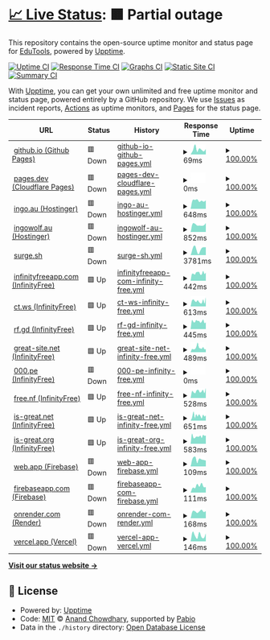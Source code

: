 # [📈 Live Status](https://EducationalTools.github.io/status): <!--live status--> **🟧 Partial outage**

This repository contains the open-source uptime monitor and status page for [EduTools](https://educationaltools.github.io/), powered by [Upptime](https://github.com/upptime/upptime).

[![Uptime CI](https://github.com/EducationalTools/status/workflows/Uptime%20CI/badge.svg)](https://github.com/EducationalTools/status/actions?query=workflow%3A%22Uptime+CI%22)
[![Response Time CI](https://github.com/EducationalTools/status/workflows/Response%20Time%20CI/badge.svg)](https://github.com/EducationalTools/status/actions?query=workflow%3A%22Response+Time+CI%22)
[![Graphs CI](https://github.com/EducationalTools/status/workflows/Graphs%20CI/badge.svg)](https://github.com/EducationalTools/status/actions?query=workflow%3A%22Graphs+CI%22)
[![Static Site CI](https://github.com/EducationalTools/status/workflows/Static%20Site%20CI/badge.svg)](https://github.com/EducationalTools/status/actions?query=workflow%3A%22Static+Site+CI%22)
[![Summary CI](https://github.com/EducationalTools/status/workflows/Summary%20CI/badge.svg)](https://github.com/EducationalTools/status/actions?query=workflow%3A%22Summary+CI%22)

With [Upptime](https://upptime.js.org), you can get your own unlimited and free uptime monitor and status page, powered entirely by a GitHub repository. We use [Issues](https://github.com/EducationalTools/status/issues) as incident reports, [Actions](https://github.com/EducationalTools/status/actions) as uptime monitors, and [Pages](https://EducationalTools.github.io/status) for the status page.

<!--start: status pages-->
<!-- This summary is generated by Upptime (https://github.com/upptime/upptime) -->
<!-- Do not edit this manually, your changes will be overwritten -->
<!-- prettier-ignore -->
| URL | Status | History | Response Time | Uptime |
| --- | ------ | ------- | ------------- | ------ |
| <img alt="" src="https://icons.duckduckgo.com/ip3/educationaltools.github.io.ico" height="13"> [github.io (Github Pages)](https://educationaltools.github.io/) | 🟥 Down | [github-io-github-pages.yml](https://github.com/EducationalTools/status/commits/HEAD/history/github-io-github-pages.yml) | <details><summary><img alt="Response time graph" src="./graphs/github-io-github-pages/response-time-week.png" height="20"> 69ms</summary><br><a href="https://EducationalTools.github.io/status/history/github-io-github-pages"><img alt="Response time 98" src="https://img.shields.io/endpoint?url=https%3A%2F%2Fraw.githubusercontent.com%2FEducationalTools%2Fstatus%2FHEAD%2Fapi%2Fgithub-io-github-pages%2Fresponse-time.json"></a><br><a href="https://EducationalTools.github.io/status/history/github-io-github-pages"><img alt="24-hour response time 72" src="https://img.shields.io/endpoint?url=https%3A%2F%2Fraw.githubusercontent.com%2FEducationalTools%2Fstatus%2FHEAD%2Fapi%2Fgithub-io-github-pages%2Fresponse-time-day.json"></a><br><a href="https://EducationalTools.github.io/status/history/github-io-github-pages"><img alt="7-day response time 69" src="https://img.shields.io/endpoint?url=https%3A%2F%2Fraw.githubusercontent.com%2FEducationalTools%2Fstatus%2FHEAD%2Fapi%2Fgithub-io-github-pages%2Fresponse-time-week.json"></a><br><a href="https://EducationalTools.github.io/status/history/github-io-github-pages"><img alt="30-day response time 101" src="https://img.shields.io/endpoint?url=https%3A%2F%2Fraw.githubusercontent.com%2FEducationalTools%2Fstatus%2FHEAD%2Fapi%2Fgithub-io-github-pages%2Fresponse-time-month.json"></a><br><a href="https://EducationalTools.github.io/status/history/github-io-github-pages"><img alt="1-year response time 98" src="https://img.shields.io/endpoint?url=https%3A%2F%2Fraw.githubusercontent.com%2FEducationalTools%2Fstatus%2FHEAD%2Fapi%2Fgithub-io-github-pages%2Fresponse-time-year.json"></a></details> | <details><summary><a href="https://EducationalTools.github.io/status/history/github-io-github-pages">100.00%</a></summary><a href="https://EducationalTools.github.io/status/history/github-io-github-pages"><img alt="All-time uptime 100.00%" src="https://img.shields.io/endpoint?url=https%3A%2F%2Fraw.githubusercontent.com%2FEducationalTools%2Fstatus%2FHEAD%2Fapi%2Fgithub-io-github-pages%2Fuptime.json"></a><br><a href="https://EducationalTools.github.io/status/history/github-io-github-pages"><img alt="24-hour uptime 100.00%" src="https://img.shields.io/endpoint?url=https%3A%2F%2Fraw.githubusercontent.com%2FEducationalTools%2Fstatus%2FHEAD%2Fapi%2Fgithub-io-github-pages%2Fuptime-day.json"></a><br><a href="https://EducationalTools.github.io/status/history/github-io-github-pages"><img alt="7-day uptime 100.00%" src="https://img.shields.io/endpoint?url=https%3A%2F%2Fraw.githubusercontent.com%2FEducationalTools%2Fstatus%2FHEAD%2Fapi%2Fgithub-io-github-pages%2Fuptime-week.json"></a><br><a href="https://EducationalTools.github.io/status/history/github-io-github-pages"><img alt="30-day uptime 100.00%" src="https://img.shields.io/endpoint?url=https%3A%2F%2Fraw.githubusercontent.com%2FEducationalTools%2Fstatus%2FHEAD%2Fapi%2Fgithub-io-github-pages%2Fuptime-month.json"></a><br><a href="https://EducationalTools.github.io/status/history/github-io-github-pages"><img alt="1-year uptime 100.00%" src="https://img.shields.io/endpoint?url=https%3A%2F%2Fraw.githubusercontent.com%2FEducationalTools%2Fstatus%2FHEAD%2Fapi%2Fgithub-io-github-pages%2Fuptime-year.json"></a></details>
| <img alt="" src="https://icons.duckduckgo.com/ip3/edutools.pages.dev.ico" height="13"> [pages.dev (Cloudflare Pages)](https://edutools.pages.dev/) | 🟥 Down | [pages-dev-cloudflare-pages.yml](https://github.com/EducationalTools/status/commits/HEAD/history/pages-dev-cloudflare-pages.yml) | <details><summary><img alt="Response time graph" src="./graphs/pages-dev-cloudflare-pages/response-time-week.png" height="20"> 0ms</summary><br><a href="https://EducationalTools.github.io/status/history/pages-dev-cloudflare-pages"><img alt="Response time 139" src="https://img.shields.io/endpoint?url=https%3A%2F%2Fraw.githubusercontent.com%2FEducationalTools%2Fstatus%2FHEAD%2Fapi%2Fpages-dev-cloudflare-pages%2Fresponse-time.json"></a><br><a href="https://EducationalTools.github.io/status/history/pages-dev-cloudflare-pages"><img alt="24-hour response time 0" src="https://img.shields.io/endpoint?url=https%3A%2F%2Fraw.githubusercontent.com%2FEducationalTools%2Fstatus%2FHEAD%2Fapi%2Fpages-dev-cloudflare-pages%2Fresponse-time-day.json"></a><br><a href="https://EducationalTools.github.io/status/history/pages-dev-cloudflare-pages"><img alt="7-day response time 0" src="https://img.shields.io/endpoint?url=https%3A%2F%2Fraw.githubusercontent.com%2FEducationalTools%2Fstatus%2FHEAD%2Fapi%2Fpages-dev-cloudflare-pages%2Fresponse-time-week.json"></a><br><a href="https://EducationalTools.github.io/status/history/pages-dev-cloudflare-pages"><img alt="30-day response time 0" src="https://img.shields.io/endpoint?url=https%3A%2F%2Fraw.githubusercontent.com%2FEducationalTools%2Fstatus%2FHEAD%2Fapi%2Fpages-dev-cloudflare-pages%2Fresponse-time-month.json"></a><br><a href="https://EducationalTools.github.io/status/history/pages-dev-cloudflare-pages"><img alt="1-year response time 139" src="https://img.shields.io/endpoint?url=https%3A%2F%2Fraw.githubusercontent.com%2FEducationalTools%2Fstatus%2FHEAD%2Fapi%2Fpages-dev-cloudflare-pages%2Fresponse-time-year.json"></a></details> | <details><summary><a href="https://EducationalTools.github.io/status/history/pages-dev-cloudflare-pages">100.00%</a></summary><a href="https://EducationalTools.github.io/status/history/pages-dev-cloudflare-pages"><img alt="All-time uptime 100.00%" src="https://img.shields.io/endpoint?url=https%3A%2F%2Fraw.githubusercontent.com%2FEducationalTools%2Fstatus%2FHEAD%2Fapi%2Fpages-dev-cloudflare-pages%2Fuptime.json"></a><br><a href="https://EducationalTools.github.io/status/history/pages-dev-cloudflare-pages"><img alt="24-hour uptime 100.00%" src="https://img.shields.io/endpoint?url=https%3A%2F%2Fraw.githubusercontent.com%2FEducationalTools%2Fstatus%2FHEAD%2Fapi%2Fpages-dev-cloudflare-pages%2Fuptime-day.json"></a><br><a href="https://EducationalTools.github.io/status/history/pages-dev-cloudflare-pages"><img alt="7-day uptime 100.00%" src="https://img.shields.io/endpoint?url=https%3A%2F%2Fraw.githubusercontent.com%2FEducationalTools%2Fstatus%2FHEAD%2Fapi%2Fpages-dev-cloudflare-pages%2Fuptime-week.json"></a><br><a href="https://EducationalTools.github.io/status/history/pages-dev-cloudflare-pages"><img alt="30-day uptime 100.00%" src="https://img.shields.io/endpoint?url=https%3A%2F%2Fraw.githubusercontent.com%2FEducationalTools%2Fstatus%2FHEAD%2Fapi%2Fpages-dev-cloudflare-pages%2Fuptime-month.json"></a><br><a href="https://EducationalTools.github.io/status/history/pages-dev-cloudflare-pages"><img alt="1-year uptime 100.00%" src="https://img.shields.io/endpoint?url=https%3A%2F%2Fraw.githubusercontent.com%2FEducationalTools%2Fstatus%2FHEAD%2Fapi%2Fpages-dev-cloudflare-pages%2Fuptime-year.json"></a></details>
| <img alt="" src="https://icons.duckduckgo.com/ip3/edutools.ingo.au.ico" height="13"> [ingo.au (Hostinger)](https://edutools.ingo.au/) | 🟥 Down | [ingo-au-hostinger.yml](https://github.com/EducationalTools/status/commits/HEAD/history/ingo-au-hostinger.yml) | <details><summary><img alt="Response time graph" src="./graphs/ingo-au-hostinger/response-time-week.png" height="20"> 648ms</summary><br><a href="https://EducationalTools.github.io/status/history/ingo-au-hostinger"><img alt="Response time 733" src="https://img.shields.io/endpoint?url=https%3A%2F%2Fraw.githubusercontent.com%2FEducationalTools%2Fstatus%2FHEAD%2Fapi%2Fingo-au-hostinger%2Fresponse-time.json"></a><br><a href="https://EducationalTools.github.io/status/history/ingo-au-hostinger"><img alt="24-hour response time 659" src="https://img.shields.io/endpoint?url=https%3A%2F%2Fraw.githubusercontent.com%2FEducationalTools%2Fstatus%2FHEAD%2Fapi%2Fingo-au-hostinger%2Fresponse-time-day.json"></a><br><a href="https://EducationalTools.github.io/status/history/ingo-au-hostinger"><img alt="7-day response time 648" src="https://img.shields.io/endpoint?url=https%3A%2F%2Fraw.githubusercontent.com%2FEducationalTools%2Fstatus%2FHEAD%2Fapi%2Fingo-au-hostinger%2Fresponse-time-week.json"></a><br><a href="https://EducationalTools.github.io/status/history/ingo-au-hostinger"><img alt="30-day response time 685" src="https://img.shields.io/endpoint?url=https%3A%2F%2Fraw.githubusercontent.com%2FEducationalTools%2Fstatus%2FHEAD%2Fapi%2Fingo-au-hostinger%2Fresponse-time-month.json"></a><br><a href="https://EducationalTools.github.io/status/history/ingo-au-hostinger"><img alt="1-year response time 733" src="https://img.shields.io/endpoint?url=https%3A%2F%2Fraw.githubusercontent.com%2FEducationalTools%2Fstatus%2FHEAD%2Fapi%2Fingo-au-hostinger%2Fresponse-time-year.json"></a></details> | <details><summary><a href="https://EducationalTools.github.io/status/history/ingo-au-hostinger">100.00%</a></summary><a href="https://EducationalTools.github.io/status/history/ingo-au-hostinger"><img alt="All-time uptime 100.00%" src="https://img.shields.io/endpoint?url=https%3A%2F%2Fraw.githubusercontent.com%2FEducationalTools%2Fstatus%2FHEAD%2Fapi%2Fingo-au-hostinger%2Fuptime.json"></a><br><a href="https://EducationalTools.github.io/status/history/ingo-au-hostinger"><img alt="24-hour uptime 100.00%" src="https://img.shields.io/endpoint?url=https%3A%2F%2Fraw.githubusercontent.com%2FEducationalTools%2Fstatus%2FHEAD%2Fapi%2Fingo-au-hostinger%2Fuptime-day.json"></a><br><a href="https://EducationalTools.github.io/status/history/ingo-au-hostinger"><img alt="7-day uptime 100.00%" src="https://img.shields.io/endpoint?url=https%3A%2F%2Fraw.githubusercontent.com%2FEducationalTools%2Fstatus%2FHEAD%2Fapi%2Fingo-au-hostinger%2Fuptime-week.json"></a><br><a href="https://EducationalTools.github.io/status/history/ingo-au-hostinger"><img alt="30-day uptime 100.00%" src="https://img.shields.io/endpoint?url=https%3A%2F%2Fraw.githubusercontent.com%2FEducationalTools%2Fstatus%2FHEAD%2Fapi%2Fingo-au-hostinger%2Fuptime-month.json"></a><br><a href="https://EducationalTools.github.io/status/history/ingo-au-hostinger"><img alt="1-year uptime 100.00%" src="https://img.shields.io/endpoint?url=https%3A%2F%2Fraw.githubusercontent.com%2FEducationalTools%2Fstatus%2FHEAD%2Fapi%2Fingo-au-hostinger%2Fuptime-year.json"></a></details>
| <img alt="" src="https://icons.duckduckgo.com/ip3/edutools.ingowolf.au.ico" height="13"> [ingowolf.au (Hostinger)](https://edutools.ingowolf.au/) | 🟥 Down | [ingowolf-au-hostinger.yml](https://github.com/EducationalTools/status/commits/HEAD/history/ingowolf-au-hostinger.yml) | <details><summary><img alt="Response time graph" src="./graphs/ingowolf-au-hostinger/response-time-week.png" height="20"> 852ms</summary><br><a href="https://EducationalTools.github.io/status/history/ingowolf-au-hostinger"><img alt="Response time 844" src="https://img.shields.io/endpoint?url=https%3A%2F%2Fraw.githubusercontent.com%2FEducationalTools%2Fstatus%2FHEAD%2Fapi%2Fingowolf-au-hostinger%2Fresponse-time.json"></a><br><a href="https://EducationalTools.github.io/status/history/ingowolf-au-hostinger"><img alt="24-hour response time 1032" src="https://img.shields.io/endpoint?url=https%3A%2F%2Fraw.githubusercontent.com%2FEducationalTools%2Fstatus%2FHEAD%2Fapi%2Fingowolf-au-hostinger%2Fresponse-time-day.json"></a><br><a href="https://EducationalTools.github.io/status/history/ingowolf-au-hostinger"><img alt="7-day response time 852" src="https://img.shields.io/endpoint?url=https%3A%2F%2Fraw.githubusercontent.com%2FEducationalTools%2Fstatus%2FHEAD%2Fapi%2Fingowolf-au-hostinger%2Fresponse-time-week.json"></a><br><a href="https://EducationalTools.github.io/status/history/ingowolf-au-hostinger"><img alt="30-day response time 876" src="https://img.shields.io/endpoint?url=https%3A%2F%2Fraw.githubusercontent.com%2FEducationalTools%2Fstatus%2FHEAD%2Fapi%2Fingowolf-au-hostinger%2Fresponse-time-month.json"></a><br><a href="https://EducationalTools.github.io/status/history/ingowolf-au-hostinger"><img alt="1-year response time 844" src="https://img.shields.io/endpoint?url=https%3A%2F%2Fraw.githubusercontent.com%2FEducationalTools%2Fstatus%2FHEAD%2Fapi%2Fingowolf-au-hostinger%2Fresponse-time-year.json"></a></details> | <details><summary><a href="https://EducationalTools.github.io/status/history/ingowolf-au-hostinger">100.00%</a></summary><a href="https://EducationalTools.github.io/status/history/ingowolf-au-hostinger"><img alt="All-time uptime 100.00%" src="https://img.shields.io/endpoint?url=https%3A%2F%2Fraw.githubusercontent.com%2FEducationalTools%2Fstatus%2FHEAD%2Fapi%2Fingowolf-au-hostinger%2Fuptime.json"></a><br><a href="https://EducationalTools.github.io/status/history/ingowolf-au-hostinger"><img alt="24-hour uptime 100.00%" src="https://img.shields.io/endpoint?url=https%3A%2F%2Fraw.githubusercontent.com%2FEducationalTools%2Fstatus%2FHEAD%2Fapi%2Fingowolf-au-hostinger%2Fuptime-day.json"></a><br><a href="https://EducationalTools.github.io/status/history/ingowolf-au-hostinger"><img alt="7-day uptime 100.00%" src="https://img.shields.io/endpoint?url=https%3A%2F%2Fraw.githubusercontent.com%2FEducationalTools%2Fstatus%2FHEAD%2Fapi%2Fingowolf-au-hostinger%2Fuptime-week.json"></a><br><a href="https://EducationalTools.github.io/status/history/ingowolf-au-hostinger"><img alt="30-day uptime 100.00%" src="https://img.shields.io/endpoint?url=https%3A%2F%2Fraw.githubusercontent.com%2FEducationalTools%2Fstatus%2FHEAD%2Fapi%2Fingowolf-au-hostinger%2Fuptime-month.json"></a><br><a href="https://EducationalTools.github.io/status/history/ingowolf-au-hostinger"><img alt="1-year uptime 100.00%" src="https://img.shields.io/endpoint?url=https%3A%2F%2Fraw.githubusercontent.com%2FEducationalTools%2Fstatus%2FHEAD%2Fapi%2Fingowolf-au-hostinger%2Fuptime-year.json"></a></details>
| <img alt="" src="https://icons.duckduckgo.com/ip3/edutools.surge.sh.ico" height="13"> [surge.sh](https://edutools.surge.sh/) | 🟥 Down | [surge-sh.yml](https://github.com/EducationalTools/status/commits/HEAD/history/surge-sh.yml) | <details><summary><img alt="Response time graph" src="./graphs/surge-sh/response-time-week.png" height="20"> 3781ms</summary><br><a href="https://EducationalTools.github.io/status/history/surge-sh"><img alt="Response time 2208" src="https://img.shields.io/endpoint?url=https%3A%2F%2Fraw.githubusercontent.com%2FEducationalTools%2Fstatus%2FHEAD%2Fapi%2Fsurge-sh%2Fresponse-time.json"></a><br><a href="https://EducationalTools.github.io/status/history/surge-sh"><img alt="24-hour response time 0" src="https://img.shields.io/endpoint?url=https%3A%2F%2Fraw.githubusercontent.com%2FEducationalTools%2Fstatus%2FHEAD%2Fapi%2Fsurge-sh%2Fresponse-time-day.json"></a><br><a href="https://EducationalTools.github.io/status/history/surge-sh"><img alt="7-day response time 3781" src="https://img.shields.io/endpoint?url=https%3A%2F%2Fraw.githubusercontent.com%2FEducationalTools%2Fstatus%2FHEAD%2Fapi%2Fsurge-sh%2Fresponse-time-week.json"></a><br><a href="https://EducationalTools.github.io/status/history/surge-sh"><img alt="30-day response time 3625" src="https://img.shields.io/endpoint?url=https%3A%2F%2Fraw.githubusercontent.com%2FEducationalTools%2Fstatus%2FHEAD%2Fapi%2Fsurge-sh%2Fresponse-time-month.json"></a><br><a href="https://EducationalTools.github.io/status/history/surge-sh"><img alt="1-year response time 2208" src="https://img.shields.io/endpoint?url=https%3A%2F%2Fraw.githubusercontent.com%2FEducationalTools%2Fstatus%2FHEAD%2Fapi%2Fsurge-sh%2Fresponse-time-year.json"></a></details> | <details><summary><a href="https://EducationalTools.github.io/status/history/surge-sh">100.00%</a></summary><a href="https://EducationalTools.github.io/status/history/surge-sh"><img alt="All-time uptime 100.00%" src="https://img.shields.io/endpoint?url=https%3A%2F%2Fraw.githubusercontent.com%2FEducationalTools%2Fstatus%2FHEAD%2Fapi%2Fsurge-sh%2Fuptime.json"></a><br><a href="https://EducationalTools.github.io/status/history/surge-sh"><img alt="24-hour uptime 100.00%" src="https://img.shields.io/endpoint?url=https%3A%2F%2Fraw.githubusercontent.com%2FEducationalTools%2Fstatus%2FHEAD%2Fapi%2Fsurge-sh%2Fuptime-day.json"></a><br><a href="https://EducationalTools.github.io/status/history/surge-sh"><img alt="7-day uptime 100.00%" src="https://img.shields.io/endpoint?url=https%3A%2F%2Fraw.githubusercontent.com%2FEducationalTools%2Fstatus%2FHEAD%2Fapi%2Fsurge-sh%2Fuptime-week.json"></a><br><a href="https://EducationalTools.github.io/status/history/surge-sh"><img alt="30-day uptime 100.00%" src="https://img.shields.io/endpoint?url=https%3A%2F%2Fraw.githubusercontent.com%2FEducationalTools%2Fstatus%2FHEAD%2Fapi%2Fsurge-sh%2Fuptime-month.json"></a><br><a href="https://EducationalTools.github.io/status/history/surge-sh"><img alt="1-year uptime 100.00%" src="https://img.shields.io/endpoint?url=https%3A%2F%2Fraw.githubusercontent.com%2FEducationalTools%2Fstatus%2FHEAD%2Fapi%2Fsurge-sh%2Fuptime-year.json"></a></details>
| <img alt="" src="https://icons.duckduckgo.com/ip3/edutools.infinityfreeapp.com.ico" height="13"> [infinityfreeapp.com (InfinityFree)](http://edutools.infinityfreeapp.com/) | 🟩 Up | [infinityfreeapp-com-infinity-free.yml](https://github.com/EducationalTools/status/commits/HEAD/history/infinityfreeapp-com-infinity-free.yml) | <details><summary><img alt="Response time graph" src="./graphs/infinityfreeapp-com-infinity-free/response-time-week.png" height="20"> 442ms</summary><br><a href="https://EducationalTools.github.io/status/history/infinityfreeapp-com-infinity-free"><img alt="Response time 474" src="https://img.shields.io/endpoint?url=https%3A%2F%2Fraw.githubusercontent.com%2FEducationalTools%2Fstatus%2FHEAD%2Fapi%2Finfinityfreeapp-com-infinity-free%2Fresponse-time.json"></a><br><a href="https://EducationalTools.github.io/status/history/infinityfreeapp-com-infinity-free"><img alt="24-hour response time 472" src="https://img.shields.io/endpoint?url=https%3A%2F%2Fraw.githubusercontent.com%2FEducationalTools%2Fstatus%2FHEAD%2Fapi%2Finfinityfreeapp-com-infinity-free%2Fresponse-time-day.json"></a><br><a href="https://EducationalTools.github.io/status/history/infinityfreeapp-com-infinity-free"><img alt="7-day response time 442" src="https://img.shields.io/endpoint?url=https%3A%2F%2Fraw.githubusercontent.com%2FEducationalTools%2Fstatus%2FHEAD%2Fapi%2Finfinityfreeapp-com-infinity-free%2Fresponse-time-week.json"></a><br><a href="https://EducationalTools.github.io/status/history/infinityfreeapp-com-infinity-free"><img alt="30-day response time 450" src="https://img.shields.io/endpoint?url=https%3A%2F%2Fraw.githubusercontent.com%2FEducationalTools%2Fstatus%2FHEAD%2Fapi%2Finfinityfreeapp-com-infinity-free%2Fresponse-time-month.json"></a><br><a href="https://EducationalTools.github.io/status/history/infinityfreeapp-com-infinity-free"><img alt="1-year response time 474" src="https://img.shields.io/endpoint?url=https%3A%2F%2Fraw.githubusercontent.com%2FEducationalTools%2Fstatus%2FHEAD%2Fapi%2Finfinityfreeapp-com-infinity-free%2Fresponse-time-year.json"></a></details> | <details><summary><a href="https://EducationalTools.github.io/status/history/infinityfreeapp-com-infinity-free">100.00%</a></summary><a href="https://EducationalTools.github.io/status/history/infinityfreeapp-com-infinity-free"><img alt="All-time uptime 100.00%" src="https://img.shields.io/endpoint?url=https%3A%2F%2Fraw.githubusercontent.com%2FEducationalTools%2Fstatus%2FHEAD%2Fapi%2Finfinityfreeapp-com-infinity-free%2Fuptime.json"></a><br><a href="https://EducationalTools.github.io/status/history/infinityfreeapp-com-infinity-free"><img alt="24-hour uptime 100.00%" src="https://img.shields.io/endpoint?url=https%3A%2F%2Fraw.githubusercontent.com%2FEducationalTools%2Fstatus%2FHEAD%2Fapi%2Finfinityfreeapp-com-infinity-free%2Fuptime-day.json"></a><br><a href="https://EducationalTools.github.io/status/history/infinityfreeapp-com-infinity-free"><img alt="7-day uptime 100.00%" src="https://img.shields.io/endpoint?url=https%3A%2F%2Fraw.githubusercontent.com%2FEducationalTools%2Fstatus%2FHEAD%2Fapi%2Finfinityfreeapp-com-infinity-free%2Fuptime-week.json"></a><br><a href="https://EducationalTools.github.io/status/history/infinityfreeapp-com-infinity-free"><img alt="30-day uptime 100.00%" src="https://img.shields.io/endpoint?url=https%3A%2F%2Fraw.githubusercontent.com%2FEducationalTools%2Fstatus%2FHEAD%2Fapi%2Finfinityfreeapp-com-infinity-free%2Fuptime-month.json"></a><br><a href="https://EducationalTools.github.io/status/history/infinityfreeapp-com-infinity-free"><img alt="1-year uptime 100.00%" src="https://img.shields.io/endpoint?url=https%3A%2F%2Fraw.githubusercontent.com%2FEducationalTools%2Fstatus%2FHEAD%2Fapi%2Finfinityfreeapp-com-infinity-free%2Fuptime-year.json"></a></details>
| <img alt="" src="https://icons.duckduckgo.com/ip3/edutools.ct.ws.ico" height="13"> [ct.ws (InfinityFree)](http://edutools.ct.ws/) | 🟩 Up | [ct-ws-infinity-free.yml](https://github.com/EducationalTools/status/commits/HEAD/history/ct-ws-infinity-free.yml) | <details><summary><img alt="Response time graph" src="./graphs/ct-ws-infinity-free/response-time-week.png" height="20"> 613ms</summary><br><a href="https://EducationalTools.github.io/status/history/ct-ws-infinity-free"><img alt="Response time 672" src="https://img.shields.io/endpoint?url=https%3A%2F%2Fraw.githubusercontent.com%2FEducationalTools%2Fstatus%2FHEAD%2Fapi%2Fct-ws-infinity-free%2Fresponse-time.json"></a><br><a href="https://EducationalTools.github.io/status/history/ct-ws-infinity-free"><img alt="24-hour response time 1039" src="https://img.shields.io/endpoint?url=https%3A%2F%2Fraw.githubusercontent.com%2FEducationalTools%2Fstatus%2FHEAD%2Fapi%2Fct-ws-infinity-free%2Fresponse-time-day.json"></a><br><a href="https://EducationalTools.github.io/status/history/ct-ws-infinity-free"><img alt="7-day response time 613" src="https://img.shields.io/endpoint?url=https%3A%2F%2Fraw.githubusercontent.com%2FEducationalTools%2Fstatus%2FHEAD%2Fapi%2Fct-ws-infinity-free%2Fresponse-time-week.json"></a><br><a href="https://EducationalTools.github.io/status/history/ct-ws-infinity-free"><img alt="30-day response time 693" src="https://img.shields.io/endpoint?url=https%3A%2F%2Fraw.githubusercontent.com%2FEducationalTools%2Fstatus%2FHEAD%2Fapi%2Fct-ws-infinity-free%2Fresponse-time-month.json"></a><br><a href="https://EducationalTools.github.io/status/history/ct-ws-infinity-free"><img alt="1-year response time 672" src="https://img.shields.io/endpoint?url=https%3A%2F%2Fraw.githubusercontent.com%2FEducationalTools%2Fstatus%2FHEAD%2Fapi%2Fct-ws-infinity-free%2Fresponse-time-year.json"></a></details> | <details><summary><a href="https://EducationalTools.github.io/status/history/ct-ws-infinity-free">100.00%</a></summary><a href="https://EducationalTools.github.io/status/history/ct-ws-infinity-free"><img alt="All-time uptime 100.00%" src="https://img.shields.io/endpoint?url=https%3A%2F%2Fraw.githubusercontent.com%2FEducationalTools%2Fstatus%2FHEAD%2Fapi%2Fct-ws-infinity-free%2Fuptime.json"></a><br><a href="https://EducationalTools.github.io/status/history/ct-ws-infinity-free"><img alt="24-hour uptime 100.00%" src="https://img.shields.io/endpoint?url=https%3A%2F%2Fraw.githubusercontent.com%2FEducationalTools%2Fstatus%2FHEAD%2Fapi%2Fct-ws-infinity-free%2Fuptime-day.json"></a><br><a href="https://EducationalTools.github.io/status/history/ct-ws-infinity-free"><img alt="7-day uptime 100.00%" src="https://img.shields.io/endpoint?url=https%3A%2F%2Fraw.githubusercontent.com%2FEducationalTools%2Fstatus%2FHEAD%2Fapi%2Fct-ws-infinity-free%2Fuptime-week.json"></a><br><a href="https://EducationalTools.github.io/status/history/ct-ws-infinity-free"><img alt="30-day uptime 100.00%" src="https://img.shields.io/endpoint?url=https%3A%2F%2Fraw.githubusercontent.com%2FEducationalTools%2Fstatus%2FHEAD%2Fapi%2Fct-ws-infinity-free%2Fuptime-month.json"></a><br><a href="https://EducationalTools.github.io/status/history/ct-ws-infinity-free"><img alt="1-year uptime 100.00%" src="https://img.shields.io/endpoint?url=https%3A%2F%2Fraw.githubusercontent.com%2FEducationalTools%2Fstatus%2FHEAD%2Fapi%2Fct-ws-infinity-free%2Fuptime-year.json"></a></details>
| <img alt="" src="https://icons.duckduckgo.com/ip3/edutools.rf.gd.ico" height="13"> [rf.gd (InfinityFree)](http://edutools.rf.gd/) | 🟩 Up | [rf-gd-infinity-free.yml](https://github.com/EducationalTools/status/commits/HEAD/history/rf-gd-infinity-free.yml) | <details><summary><img alt="Response time graph" src="./graphs/rf-gd-infinity-free/response-time-week.png" height="20"> 445ms</summary><br><a href="https://EducationalTools.github.io/status/history/rf-gd-infinity-free"><img alt="Response time 503" src="https://img.shields.io/endpoint?url=https%3A%2F%2Fraw.githubusercontent.com%2FEducationalTools%2Fstatus%2FHEAD%2Fapi%2Frf-gd-infinity-free%2Fresponse-time.json"></a><br><a href="https://EducationalTools.github.io/status/history/rf-gd-infinity-free"><img alt="24-hour response time 388" src="https://img.shields.io/endpoint?url=https%3A%2F%2Fraw.githubusercontent.com%2FEducationalTools%2Fstatus%2FHEAD%2Fapi%2Frf-gd-infinity-free%2Fresponse-time-day.json"></a><br><a href="https://EducationalTools.github.io/status/history/rf-gd-infinity-free"><img alt="7-day response time 445" src="https://img.shields.io/endpoint?url=https%3A%2F%2Fraw.githubusercontent.com%2FEducationalTools%2Fstatus%2FHEAD%2Fapi%2Frf-gd-infinity-free%2Fresponse-time-week.json"></a><br><a href="https://EducationalTools.github.io/status/history/rf-gd-infinity-free"><img alt="30-day response time 501" src="https://img.shields.io/endpoint?url=https%3A%2F%2Fraw.githubusercontent.com%2FEducationalTools%2Fstatus%2FHEAD%2Fapi%2Frf-gd-infinity-free%2Fresponse-time-month.json"></a><br><a href="https://EducationalTools.github.io/status/history/rf-gd-infinity-free"><img alt="1-year response time 503" src="https://img.shields.io/endpoint?url=https%3A%2F%2Fraw.githubusercontent.com%2FEducationalTools%2Fstatus%2FHEAD%2Fapi%2Frf-gd-infinity-free%2Fresponse-time-year.json"></a></details> | <details><summary><a href="https://EducationalTools.github.io/status/history/rf-gd-infinity-free">100.00%</a></summary><a href="https://EducationalTools.github.io/status/history/rf-gd-infinity-free"><img alt="All-time uptime 100.00%" src="https://img.shields.io/endpoint?url=https%3A%2F%2Fraw.githubusercontent.com%2FEducationalTools%2Fstatus%2FHEAD%2Fapi%2Frf-gd-infinity-free%2Fuptime.json"></a><br><a href="https://EducationalTools.github.io/status/history/rf-gd-infinity-free"><img alt="24-hour uptime 100.00%" src="https://img.shields.io/endpoint?url=https%3A%2F%2Fraw.githubusercontent.com%2FEducationalTools%2Fstatus%2FHEAD%2Fapi%2Frf-gd-infinity-free%2Fuptime-day.json"></a><br><a href="https://EducationalTools.github.io/status/history/rf-gd-infinity-free"><img alt="7-day uptime 100.00%" src="https://img.shields.io/endpoint?url=https%3A%2F%2Fraw.githubusercontent.com%2FEducationalTools%2Fstatus%2FHEAD%2Fapi%2Frf-gd-infinity-free%2Fuptime-week.json"></a><br><a href="https://EducationalTools.github.io/status/history/rf-gd-infinity-free"><img alt="30-day uptime 100.00%" src="https://img.shields.io/endpoint?url=https%3A%2F%2Fraw.githubusercontent.com%2FEducationalTools%2Fstatus%2FHEAD%2Fapi%2Frf-gd-infinity-free%2Fuptime-month.json"></a><br><a href="https://EducationalTools.github.io/status/history/rf-gd-infinity-free"><img alt="1-year uptime 100.00%" src="https://img.shields.io/endpoint?url=https%3A%2F%2Fraw.githubusercontent.com%2FEducationalTools%2Fstatus%2FHEAD%2Fapi%2Frf-gd-infinity-free%2Fuptime-year.json"></a></details>
| <img alt="" src="https://icons.duckduckgo.com/ip3/edutools.great-site.net.ico" height="13"> [great-site.net (InfinityFree)](http://edutools.great-site.net/) | 🟩 Up | [great-site-net-infinity-free.yml](https://github.com/EducationalTools/status/commits/HEAD/history/great-site-net-infinity-free.yml) | <details><summary><img alt="Response time graph" src="./graphs/great-site-net-infinity-free/response-time-week.png" height="20"> 489ms</summary><br><a href="https://EducationalTools.github.io/status/history/great-site-net-infinity-free"><img alt="Response time 464" src="https://img.shields.io/endpoint?url=https%3A%2F%2Fraw.githubusercontent.com%2FEducationalTools%2Fstatus%2FHEAD%2Fapi%2Fgreat-site-net-infinity-free%2Fresponse-time.json"></a><br><a href="https://EducationalTools.github.io/status/history/great-site-net-infinity-free"><img alt="24-hour response time 351" src="https://img.shields.io/endpoint?url=https%3A%2F%2Fraw.githubusercontent.com%2FEducationalTools%2Fstatus%2FHEAD%2Fapi%2Fgreat-site-net-infinity-free%2Fresponse-time-day.json"></a><br><a href="https://EducationalTools.github.io/status/history/great-site-net-infinity-free"><img alt="7-day response time 489" src="https://img.shields.io/endpoint?url=https%3A%2F%2Fraw.githubusercontent.com%2FEducationalTools%2Fstatus%2FHEAD%2Fapi%2Fgreat-site-net-infinity-free%2Fresponse-time-week.json"></a><br><a href="https://EducationalTools.github.io/status/history/great-site-net-infinity-free"><img alt="30-day response time 450" src="https://img.shields.io/endpoint?url=https%3A%2F%2Fraw.githubusercontent.com%2FEducationalTools%2Fstatus%2FHEAD%2Fapi%2Fgreat-site-net-infinity-free%2Fresponse-time-month.json"></a><br><a href="https://EducationalTools.github.io/status/history/great-site-net-infinity-free"><img alt="1-year response time 464" src="https://img.shields.io/endpoint?url=https%3A%2F%2Fraw.githubusercontent.com%2FEducationalTools%2Fstatus%2FHEAD%2Fapi%2Fgreat-site-net-infinity-free%2Fresponse-time-year.json"></a></details> | <details><summary><a href="https://EducationalTools.github.io/status/history/great-site-net-infinity-free">100.00%</a></summary><a href="https://EducationalTools.github.io/status/history/great-site-net-infinity-free"><img alt="All-time uptime 100.00%" src="https://img.shields.io/endpoint?url=https%3A%2F%2Fraw.githubusercontent.com%2FEducationalTools%2Fstatus%2FHEAD%2Fapi%2Fgreat-site-net-infinity-free%2Fuptime.json"></a><br><a href="https://EducationalTools.github.io/status/history/great-site-net-infinity-free"><img alt="24-hour uptime 100.00%" src="https://img.shields.io/endpoint?url=https%3A%2F%2Fraw.githubusercontent.com%2FEducationalTools%2Fstatus%2FHEAD%2Fapi%2Fgreat-site-net-infinity-free%2Fuptime-day.json"></a><br><a href="https://EducationalTools.github.io/status/history/great-site-net-infinity-free"><img alt="7-day uptime 100.00%" src="https://img.shields.io/endpoint?url=https%3A%2F%2Fraw.githubusercontent.com%2FEducationalTools%2Fstatus%2FHEAD%2Fapi%2Fgreat-site-net-infinity-free%2Fuptime-week.json"></a><br><a href="https://EducationalTools.github.io/status/history/great-site-net-infinity-free"><img alt="30-day uptime 100.00%" src="https://img.shields.io/endpoint?url=https%3A%2F%2Fraw.githubusercontent.com%2FEducationalTools%2Fstatus%2FHEAD%2Fapi%2Fgreat-site-net-infinity-free%2Fuptime-month.json"></a><br><a href="https://EducationalTools.github.io/status/history/great-site-net-infinity-free"><img alt="1-year uptime 100.00%" src="https://img.shields.io/endpoint?url=https%3A%2F%2Fraw.githubusercontent.com%2FEducationalTools%2Fstatus%2FHEAD%2Fapi%2Fgreat-site-net-infinity-free%2Fuptime-year.json"></a></details>
| <img alt="" src="https://icons.duckduckgo.com/ip3/edutools.000.pe.ico" height="13"> [000.pe (InfinityFree)](http://edutools.000.pe/) | 🟥 Down | [000-pe-infinity-free.yml](https://github.com/EducationalTools/status/commits/HEAD/history/000-pe-infinity-free.yml) | <details><summary><img alt="Response time graph" src="./graphs/000-pe-infinity-free/response-time-week.png" height="20"> 0ms</summary><br><a href="https://EducationalTools.github.io/status/history/000-pe-infinity-free"><img alt="Response time 534" src="https://img.shields.io/endpoint?url=https%3A%2F%2Fraw.githubusercontent.com%2FEducationalTools%2Fstatus%2FHEAD%2Fapi%2F000-pe-infinity-free%2Fresponse-time.json"></a><br><a href="https://EducationalTools.github.io/status/history/000-pe-infinity-free"><img alt="24-hour response time 0" src="https://img.shields.io/endpoint?url=https%3A%2F%2Fraw.githubusercontent.com%2FEducationalTools%2Fstatus%2FHEAD%2Fapi%2F000-pe-infinity-free%2Fresponse-time-day.json"></a><br><a href="https://EducationalTools.github.io/status/history/000-pe-infinity-free"><img alt="7-day response time 0" src="https://img.shields.io/endpoint?url=https%3A%2F%2Fraw.githubusercontent.com%2FEducationalTools%2Fstatus%2FHEAD%2Fapi%2F000-pe-infinity-free%2Fresponse-time-week.json"></a><br><a href="https://EducationalTools.github.io/status/history/000-pe-infinity-free"><img alt="30-day response time 0" src="https://img.shields.io/endpoint?url=https%3A%2F%2Fraw.githubusercontent.com%2FEducationalTools%2Fstatus%2FHEAD%2Fapi%2F000-pe-infinity-free%2Fresponse-time-month.json"></a><br><a href="https://EducationalTools.github.io/status/history/000-pe-infinity-free"><img alt="1-year response time 534" src="https://img.shields.io/endpoint?url=https%3A%2F%2Fraw.githubusercontent.com%2FEducationalTools%2Fstatus%2FHEAD%2Fapi%2F000-pe-infinity-free%2Fresponse-time-year.json"></a></details> | <details><summary><a href="https://EducationalTools.github.io/status/history/000-pe-infinity-free">100.00%</a></summary><a href="https://EducationalTools.github.io/status/history/000-pe-infinity-free"><img alt="All-time uptime 100.00%" src="https://img.shields.io/endpoint?url=https%3A%2F%2Fraw.githubusercontent.com%2FEducationalTools%2Fstatus%2FHEAD%2Fapi%2F000-pe-infinity-free%2Fuptime.json"></a><br><a href="https://EducationalTools.github.io/status/history/000-pe-infinity-free"><img alt="24-hour uptime 100.00%" src="https://img.shields.io/endpoint?url=https%3A%2F%2Fraw.githubusercontent.com%2FEducationalTools%2Fstatus%2FHEAD%2Fapi%2F000-pe-infinity-free%2Fuptime-day.json"></a><br><a href="https://EducationalTools.github.io/status/history/000-pe-infinity-free"><img alt="7-day uptime 100.00%" src="https://img.shields.io/endpoint?url=https%3A%2F%2Fraw.githubusercontent.com%2FEducationalTools%2Fstatus%2FHEAD%2Fapi%2F000-pe-infinity-free%2Fuptime-week.json"></a><br><a href="https://EducationalTools.github.io/status/history/000-pe-infinity-free"><img alt="30-day uptime 100.00%" src="https://img.shields.io/endpoint?url=https%3A%2F%2Fraw.githubusercontent.com%2FEducationalTools%2Fstatus%2FHEAD%2Fapi%2F000-pe-infinity-free%2Fuptime-month.json"></a><br><a href="https://EducationalTools.github.io/status/history/000-pe-infinity-free"><img alt="1-year uptime 100.00%" src="https://img.shields.io/endpoint?url=https%3A%2F%2Fraw.githubusercontent.com%2FEducationalTools%2Fstatus%2FHEAD%2Fapi%2F000-pe-infinity-free%2Fuptime-year.json"></a></details>
| <img alt="" src="https://icons.duckduckgo.com/ip3/edutools.free.nf.ico" height="13"> [free.nf (InfinityFree)](http://edutools.free.nf/) | 🟩 Up | [free-nf-infinity-free.yml](https://github.com/EducationalTools/status/commits/HEAD/history/free-nf-infinity-free.yml) | <details><summary><img alt="Response time graph" src="./graphs/free-nf-infinity-free/response-time-week.png" height="20"> 528ms</summary><br><a href="https://EducationalTools.github.io/status/history/free-nf-infinity-free"><img alt="Response time 629" src="https://img.shields.io/endpoint?url=https%3A%2F%2Fraw.githubusercontent.com%2FEducationalTools%2Fstatus%2FHEAD%2Fapi%2Ffree-nf-infinity-free%2Fresponse-time.json"></a><br><a href="https://EducationalTools.github.io/status/history/free-nf-infinity-free"><img alt="24-hour response time 770" src="https://img.shields.io/endpoint?url=https%3A%2F%2Fraw.githubusercontent.com%2FEducationalTools%2Fstatus%2FHEAD%2Fapi%2Ffree-nf-infinity-free%2Fresponse-time-day.json"></a><br><a href="https://EducationalTools.github.io/status/history/free-nf-infinity-free"><img alt="7-day response time 528" src="https://img.shields.io/endpoint?url=https%3A%2F%2Fraw.githubusercontent.com%2FEducationalTools%2Fstatus%2FHEAD%2Fapi%2Ffree-nf-infinity-free%2Fresponse-time-week.json"></a><br><a href="https://EducationalTools.github.io/status/history/free-nf-infinity-free"><img alt="30-day response time 517" src="https://img.shields.io/endpoint?url=https%3A%2F%2Fraw.githubusercontent.com%2FEducationalTools%2Fstatus%2FHEAD%2Fapi%2Ffree-nf-infinity-free%2Fresponse-time-month.json"></a><br><a href="https://EducationalTools.github.io/status/history/free-nf-infinity-free"><img alt="1-year response time 629" src="https://img.shields.io/endpoint?url=https%3A%2F%2Fraw.githubusercontent.com%2FEducationalTools%2Fstatus%2FHEAD%2Fapi%2Ffree-nf-infinity-free%2Fresponse-time-year.json"></a></details> | <details><summary><a href="https://EducationalTools.github.io/status/history/free-nf-infinity-free">100.00%</a></summary><a href="https://EducationalTools.github.io/status/history/free-nf-infinity-free"><img alt="All-time uptime 100.00%" src="https://img.shields.io/endpoint?url=https%3A%2F%2Fraw.githubusercontent.com%2FEducationalTools%2Fstatus%2FHEAD%2Fapi%2Ffree-nf-infinity-free%2Fuptime.json"></a><br><a href="https://EducationalTools.github.io/status/history/free-nf-infinity-free"><img alt="24-hour uptime 100.00%" src="https://img.shields.io/endpoint?url=https%3A%2F%2Fraw.githubusercontent.com%2FEducationalTools%2Fstatus%2FHEAD%2Fapi%2Ffree-nf-infinity-free%2Fuptime-day.json"></a><br><a href="https://EducationalTools.github.io/status/history/free-nf-infinity-free"><img alt="7-day uptime 100.00%" src="https://img.shields.io/endpoint?url=https%3A%2F%2Fraw.githubusercontent.com%2FEducationalTools%2Fstatus%2FHEAD%2Fapi%2Ffree-nf-infinity-free%2Fuptime-week.json"></a><br><a href="https://EducationalTools.github.io/status/history/free-nf-infinity-free"><img alt="30-day uptime 100.00%" src="https://img.shields.io/endpoint?url=https%3A%2F%2Fraw.githubusercontent.com%2FEducationalTools%2Fstatus%2FHEAD%2Fapi%2Ffree-nf-infinity-free%2Fuptime-month.json"></a><br><a href="https://EducationalTools.github.io/status/history/free-nf-infinity-free"><img alt="1-year uptime 100.00%" src="https://img.shields.io/endpoint?url=https%3A%2F%2Fraw.githubusercontent.com%2FEducationalTools%2Fstatus%2FHEAD%2Fapi%2Ffree-nf-infinity-free%2Fuptime-year.json"></a></details>
| <img alt="" src="https://icons.duckduckgo.com/ip3/edutools.is-great.net.ico" height="13"> [is-great.net (InfinityFree)](http://edutools.is-great.net/) | 🟩 Up | [is-great-net-infinity-free.yml](https://github.com/EducationalTools/status/commits/HEAD/history/is-great-net-infinity-free.yml) | <details><summary><img alt="Response time graph" src="./graphs/is-great-net-infinity-free/response-time-week.png" height="20"> 651ms</summary><br><a href="https://EducationalTools.github.io/status/history/is-great-net-infinity-free"><img alt="Response time 615" src="https://img.shields.io/endpoint?url=https%3A%2F%2Fraw.githubusercontent.com%2FEducationalTools%2Fstatus%2FHEAD%2Fapi%2Fis-great-net-infinity-free%2Fresponse-time.json"></a><br><a href="https://EducationalTools.github.io/status/history/is-great-net-infinity-free"><img alt="24-hour response time 693" src="https://img.shields.io/endpoint?url=https%3A%2F%2Fraw.githubusercontent.com%2FEducationalTools%2Fstatus%2FHEAD%2Fapi%2Fis-great-net-infinity-free%2Fresponse-time-day.json"></a><br><a href="https://EducationalTools.github.io/status/history/is-great-net-infinity-free"><img alt="7-day response time 651" src="https://img.shields.io/endpoint?url=https%3A%2F%2Fraw.githubusercontent.com%2FEducationalTools%2Fstatus%2FHEAD%2Fapi%2Fis-great-net-infinity-free%2Fresponse-time-week.json"></a><br><a href="https://EducationalTools.github.io/status/history/is-great-net-infinity-free"><img alt="30-day response time 610" src="https://img.shields.io/endpoint?url=https%3A%2F%2Fraw.githubusercontent.com%2FEducationalTools%2Fstatus%2FHEAD%2Fapi%2Fis-great-net-infinity-free%2Fresponse-time-month.json"></a><br><a href="https://EducationalTools.github.io/status/history/is-great-net-infinity-free"><img alt="1-year response time 615" src="https://img.shields.io/endpoint?url=https%3A%2F%2Fraw.githubusercontent.com%2FEducationalTools%2Fstatus%2FHEAD%2Fapi%2Fis-great-net-infinity-free%2Fresponse-time-year.json"></a></details> | <details><summary><a href="https://EducationalTools.github.io/status/history/is-great-net-infinity-free">100.00%</a></summary><a href="https://EducationalTools.github.io/status/history/is-great-net-infinity-free"><img alt="All-time uptime 100.00%" src="https://img.shields.io/endpoint?url=https%3A%2F%2Fraw.githubusercontent.com%2FEducationalTools%2Fstatus%2FHEAD%2Fapi%2Fis-great-net-infinity-free%2Fuptime.json"></a><br><a href="https://EducationalTools.github.io/status/history/is-great-net-infinity-free"><img alt="24-hour uptime 100.00%" src="https://img.shields.io/endpoint?url=https%3A%2F%2Fraw.githubusercontent.com%2FEducationalTools%2Fstatus%2FHEAD%2Fapi%2Fis-great-net-infinity-free%2Fuptime-day.json"></a><br><a href="https://EducationalTools.github.io/status/history/is-great-net-infinity-free"><img alt="7-day uptime 100.00%" src="https://img.shields.io/endpoint?url=https%3A%2F%2Fraw.githubusercontent.com%2FEducationalTools%2Fstatus%2FHEAD%2Fapi%2Fis-great-net-infinity-free%2Fuptime-week.json"></a><br><a href="https://EducationalTools.github.io/status/history/is-great-net-infinity-free"><img alt="30-day uptime 100.00%" src="https://img.shields.io/endpoint?url=https%3A%2F%2Fraw.githubusercontent.com%2FEducationalTools%2Fstatus%2FHEAD%2Fapi%2Fis-great-net-infinity-free%2Fuptime-month.json"></a><br><a href="https://EducationalTools.github.io/status/history/is-great-net-infinity-free"><img alt="1-year uptime 100.00%" src="https://img.shields.io/endpoint?url=https%3A%2F%2Fraw.githubusercontent.com%2FEducationalTools%2Fstatus%2FHEAD%2Fapi%2Fis-great-net-infinity-free%2Fuptime-year.json"></a></details>
| <img alt="" src="https://icons.duckduckgo.com/ip3/edutools.is-great.org.ico" height="13"> [is-great.org (InfinityFree)](http://edutools.is-great.org/) | 🟩 Up | [is-great-org-infinity-free.yml](https://github.com/EducationalTools/status/commits/HEAD/history/is-great-org-infinity-free.yml) | <details><summary><img alt="Response time graph" src="./graphs/is-great-org-infinity-free/response-time-week.png" height="20"> 583ms</summary><br><a href="https://EducationalTools.github.io/status/history/is-great-org-infinity-free"><img alt="Response time 609" src="https://img.shields.io/endpoint?url=https%3A%2F%2Fraw.githubusercontent.com%2FEducationalTools%2Fstatus%2FHEAD%2Fapi%2Fis-great-org-infinity-free%2Fresponse-time.json"></a><br><a href="https://EducationalTools.github.io/status/history/is-great-org-infinity-free"><img alt="24-hour response time 645" src="https://img.shields.io/endpoint?url=https%3A%2F%2Fraw.githubusercontent.com%2FEducationalTools%2Fstatus%2FHEAD%2Fapi%2Fis-great-org-infinity-free%2Fresponse-time-day.json"></a><br><a href="https://EducationalTools.github.io/status/history/is-great-org-infinity-free"><img alt="7-day response time 583" src="https://img.shields.io/endpoint?url=https%3A%2F%2Fraw.githubusercontent.com%2FEducationalTools%2Fstatus%2FHEAD%2Fapi%2Fis-great-org-infinity-free%2Fresponse-time-week.json"></a><br><a href="https://EducationalTools.github.io/status/history/is-great-org-infinity-free"><img alt="30-day response time 592" src="https://img.shields.io/endpoint?url=https%3A%2F%2Fraw.githubusercontent.com%2FEducationalTools%2Fstatus%2FHEAD%2Fapi%2Fis-great-org-infinity-free%2Fresponse-time-month.json"></a><br><a href="https://EducationalTools.github.io/status/history/is-great-org-infinity-free"><img alt="1-year response time 609" src="https://img.shields.io/endpoint?url=https%3A%2F%2Fraw.githubusercontent.com%2FEducationalTools%2Fstatus%2FHEAD%2Fapi%2Fis-great-org-infinity-free%2Fresponse-time-year.json"></a></details> | <details><summary><a href="https://EducationalTools.github.io/status/history/is-great-org-infinity-free">100.00%</a></summary><a href="https://EducationalTools.github.io/status/history/is-great-org-infinity-free"><img alt="All-time uptime 100.00%" src="https://img.shields.io/endpoint?url=https%3A%2F%2Fraw.githubusercontent.com%2FEducationalTools%2Fstatus%2FHEAD%2Fapi%2Fis-great-org-infinity-free%2Fuptime.json"></a><br><a href="https://EducationalTools.github.io/status/history/is-great-org-infinity-free"><img alt="24-hour uptime 100.00%" src="https://img.shields.io/endpoint?url=https%3A%2F%2Fraw.githubusercontent.com%2FEducationalTools%2Fstatus%2FHEAD%2Fapi%2Fis-great-org-infinity-free%2Fuptime-day.json"></a><br><a href="https://EducationalTools.github.io/status/history/is-great-org-infinity-free"><img alt="7-day uptime 100.00%" src="https://img.shields.io/endpoint?url=https%3A%2F%2Fraw.githubusercontent.com%2FEducationalTools%2Fstatus%2FHEAD%2Fapi%2Fis-great-org-infinity-free%2Fuptime-week.json"></a><br><a href="https://EducationalTools.github.io/status/history/is-great-org-infinity-free"><img alt="30-day uptime 100.00%" src="https://img.shields.io/endpoint?url=https%3A%2F%2Fraw.githubusercontent.com%2FEducationalTools%2Fstatus%2FHEAD%2Fapi%2Fis-great-org-infinity-free%2Fuptime-month.json"></a><br><a href="https://EducationalTools.github.io/status/history/is-great-org-infinity-free"><img alt="1-year uptime 100.00%" src="https://img.shields.io/endpoint?url=https%3A%2F%2Fraw.githubusercontent.com%2FEducationalTools%2Fstatus%2FHEAD%2Fapi%2Fis-great-org-infinity-free%2Fuptime-year.json"></a></details>
| <img alt="" src="https://icons.duckduckgo.com/ip3/edutools-d915e.web.app.ico" height="13"> [web.app (Firebase)](https://edutools-d915e.web.app/) | 🟥 Down | [web-app-firebase.yml](https://github.com/EducationalTools/status/commits/HEAD/history/web-app-firebase.yml) | <details><summary><img alt="Response time graph" src="./graphs/web-app-firebase/response-time-week.png" height="20"> 109ms</summary><br><a href="https://EducationalTools.github.io/status/history/web-app-firebase"><img alt="Response time 138" src="https://img.shields.io/endpoint?url=https%3A%2F%2Fraw.githubusercontent.com%2FEducationalTools%2Fstatus%2FHEAD%2Fapi%2Fweb-app-firebase%2Fresponse-time.json"></a><br><a href="https://EducationalTools.github.io/status/history/web-app-firebase"><img alt="24-hour response time 92" src="https://img.shields.io/endpoint?url=https%3A%2F%2Fraw.githubusercontent.com%2FEducationalTools%2Fstatus%2FHEAD%2Fapi%2Fweb-app-firebase%2Fresponse-time-day.json"></a><br><a href="https://EducationalTools.github.io/status/history/web-app-firebase"><img alt="7-day response time 109" src="https://img.shields.io/endpoint?url=https%3A%2F%2Fraw.githubusercontent.com%2FEducationalTools%2Fstatus%2FHEAD%2Fapi%2Fweb-app-firebase%2Fresponse-time-week.json"></a><br><a href="https://EducationalTools.github.io/status/history/web-app-firebase"><img alt="30-day response time 131" src="https://img.shields.io/endpoint?url=https%3A%2F%2Fraw.githubusercontent.com%2FEducationalTools%2Fstatus%2FHEAD%2Fapi%2Fweb-app-firebase%2Fresponse-time-month.json"></a><br><a href="https://EducationalTools.github.io/status/history/web-app-firebase"><img alt="1-year response time 138" src="https://img.shields.io/endpoint?url=https%3A%2F%2Fraw.githubusercontent.com%2FEducationalTools%2Fstatus%2FHEAD%2Fapi%2Fweb-app-firebase%2Fresponse-time-year.json"></a></details> | <details><summary><a href="https://EducationalTools.github.io/status/history/web-app-firebase">100.00%</a></summary><a href="https://EducationalTools.github.io/status/history/web-app-firebase"><img alt="All-time uptime 100.00%" src="https://img.shields.io/endpoint?url=https%3A%2F%2Fraw.githubusercontent.com%2FEducationalTools%2Fstatus%2FHEAD%2Fapi%2Fweb-app-firebase%2Fuptime.json"></a><br><a href="https://EducationalTools.github.io/status/history/web-app-firebase"><img alt="24-hour uptime 100.00%" src="https://img.shields.io/endpoint?url=https%3A%2F%2Fraw.githubusercontent.com%2FEducationalTools%2Fstatus%2FHEAD%2Fapi%2Fweb-app-firebase%2Fuptime-day.json"></a><br><a href="https://EducationalTools.github.io/status/history/web-app-firebase"><img alt="7-day uptime 100.00%" src="https://img.shields.io/endpoint?url=https%3A%2F%2Fraw.githubusercontent.com%2FEducationalTools%2Fstatus%2FHEAD%2Fapi%2Fweb-app-firebase%2Fuptime-week.json"></a><br><a href="https://EducationalTools.github.io/status/history/web-app-firebase"><img alt="30-day uptime 100.00%" src="https://img.shields.io/endpoint?url=https%3A%2F%2Fraw.githubusercontent.com%2FEducationalTools%2Fstatus%2FHEAD%2Fapi%2Fweb-app-firebase%2Fuptime-month.json"></a><br><a href="https://EducationalTools.github.io/status/history/web-app-firebase"><img alt="1-year uptime 100.00%" src="https://img.shields.io/endpoint?url=https%3A%2F%2Fraw.githubusercontent.com%2FEducationalTools%2Fstatus%2FHEAD%2Fapi%2Fweb-app-firebase%2Fuptime-year.json"></a></details>
| <img alt="" src="https://icons.duckduckgo.com/ip3/edutools-d915e.firebaseapp.com.ico" height="13"> [firebaseapp.com (Firebase)](https://edutools-d915e.firebaseapp.com/) | 🟥 Down | [firebaseapp-com-firebase.yml](https://github.com/EducationalTools/status/commits/HEAD/history/firebaseapp-com-firebase.yml) | <details><summary><img alt="Response time graph" src="./graphs/firebaseapp-com-firebase/response-time-week.png" height="20"> 111ms</summary><br><a href="https://EducationalTools.github.io/status/history/firebaseapp-com-firebase"><img alt="Response time 116" src="https://img.shields.io/endpoint?url=https%3A%2F%2Fraw.githubusercontent.com%2FEducationalTools%2Fstatus%2FHEAD%2Fapi%2Ffirebaseapp-com-firebase%2Fresponse-time.json"></a><br><a href="https://EducationalTools.github.io/status/history/firebaseapp-com-firebase"><img alt="24-hour response time 96" src="https://img.shields.io/endpoint?url=https%3A%2F%2Fraw.githubusercontent.com%2FEducationalTools%2Fstatus%2FHEAD%2Fapi%2Ffirebaseapp-com-firebase%2Fresponse-time-day.json"></a><br><a href="https://EducationalTools.github.io/status/history/firebaseapp-com-firebase"><img alt="7-day response time 111" src="https://img.shields.io/endpoint?url=https%3A%2F%2Fraw.githubusercontent.com%2FEducationalTools%2Fstatus%2FHEAD%2Fapi%2Ffirebaseapp-com-firebase%2Fresponse-time-week.json"></a><br><a href="https://EducationalTools.github.io/status/history/firebaseapp-com-firebase"><img alt="30-day response time 118" src="https://img.shields.io/endpoint?url=https%3A%2F%2Fraw.githubusercontent.com%2FEducationalTools%2Fstatus%2FHEAD%2Fapi%2Ffirebaseapp-com-firebase%2Fresponse-time-month.json"></a><br><a href="https://EducationalTools.github.io/status/history/firebaseapp-com-firebase"><img alt="1-year response time 116" src="https://img.shields.io/endpoint?url=https%3A%2F%2Fraw.githubusercontent.com%2FEducationalTools%2Fstatus%2FHEAD%2Fapi%2Ffirebaseapp-com-firebase%2Fresponse-time-year.json"></a></details> | <details><summary><a href="https://EducationalTools.github.io/status/history/firebaseapp-com-firebase">100.00%</a></summary><a href="https://EducationalTools.github.io/status/history/firebaseapp-com-firebase"><img alt="All-time uptime 100.00%" src="https://img.shields.io/endpoint?url=https%3A%2F%2Fraw.githubusercontent.com%2FEducationalTools%2Fstatus%2FHEAD%2Fapi%2Ffirebaseapp-com-firebase%2Fuptime.json"></a><br><a href="https://EducationalTools.github.io/status/history/firebaseapp-com-firebase"><img alt="24-hour uptime 100.00%" src="https://img.shields.io/endpoint?url=https%3A%2F%2Fraw.githubusercontent.com%2FEducationalTools%2Fstatus%2FHEAD%2Fapi%2Ffirebaseapp-com-firebase%2Fuptime-day.json"></a><br><a href="https://EducationalTools.github.io/status/history/firebaseapp-com-firebase"><img alt="7-day uptime 100.00%" src="https://img.shields.io/endpoint?url=https%3A%2F%2Fraw.githubusercontent.com%2FEducationalTools%2Fstatus%2FHEAD%2Fapi%2Ffirebaseapp-com-firebase%2Fuptime-week.json"></a><br><a href="https://EducationalTools.github.io/status/history/firebaseapp-com-firebase"><img alt="30-day uptime 100.00%" src="https://img.shields.io/endpoint?url=https%3A%2F%2Fraw.githubusercontent.com%2FEducationalTools%2Fstatus%2FHEAD%2Fapi%2Ffirebaseapp-com-firebase%2Fuptime-month.json"></a><br><a href="https://EducationalTools.github.io/status/history/firebaseapp-com-firebase"><img alt="1-year uptime 100.00%" src="https://img.shields.io/endpoint?url=https%3A%2F%2Fraw.githubusercontent.com%2FEducationalTools%2Fstatus%2FHEAD%2Fapi%2Ffirebaseapp-com-firebase%2Fuptime-year.json"></a></details>
| <img alt="" src="https://icons.duckduckgo.com/ip3/educationaltools-github-io.onrender.com.ico" height="13"> [onrender.com (Render)](https://educationaltools-github-io.onrender.com/) | 🟥 Down | [onrender-com-render.yml](https://github.com/EducationalTools/status/commits/HEAD/history/onrender-com-render.yml) | <details><summary><img alt="Response time graph" src="./graphs/onrender-com-render/response-time-week.png" height="20"> 168ms</summary><br><a href="https://EducationalTools.github.io/status/history/onrender-com-render"><img alt="Response time 232" src="https://img.shields.io/endpoint?url=https%3A%2F%2Fraw.githubusercontent.com%2FEducationalTools%2Fstatus%2FHEAD%2Fapi%2Fonrender-com-render%2Fresponse-time.json"></a><br><a href="https://EducationalTools.github.io/status/history/onrender-com-render"><img alt="24-hour response time 173" src="https://img.shields.io/endpoint?url=https%3A%2F%2Fraw.githubusercontent.com%2FEducationalTools%2Fstatus%2FHEAD%2Fapi%2Fonrender-com-render%2Fresponse-time-day.json"></a><br><a href="https://EducationalTools.github.io/status/history/onrender-com-render"><img alt="7-day response time 168" src="https://img.shields.io/endpoint?url=https%3A%2F%2Fraw.githubusercontent.com%2FEducationalTools%2Fstatus%2FHEAD%2Fapi%2Fonrender-com-render%2Fresponse-time-week.json"></a><br><a href="https://EducationalTools.github.io/status/history/onrender-com-render"><img alt="30-day response time 208" src="https://img.shields.io/endpoint?url=https%3A%2F%2Fraw.githubusercontent.com%2FEducationalTools%2Fstatus%2FHEAD%2Fapi%2Fonrender-com-render%2Fresponse-time-month.json"></a><br><a href="https://EducationalTools.github.io/status/history/onrender-com-render"><img alt="1-year response time 232" src="https://img.shields.io/endpoint?url=https%3A%2F%2Fraw.githubusercontent.com%2FEducationalTools%2Fstatus%2FHEAD%2Fapi%2Fonrender-com-render%2Fresponse-time-year.json"></a></details> | <details><summary><a href="https://EducationalTools.github.io/status/history/onrender-com-render">100.00%</a></summary><a href="https://EducationalTools.github.io/status/history/onrender-com-render"><img alt="All-time uptime 100.00%" src="https://img.shields.io/endpoint?url=https%3A%2F%2Fraw.githubusercontent.com%2FEducationalTools%2Fstatus%2FHEAD%2Fapi%2Fonrender-com-render%2Fuptime.json"></a><br><a href="https://EducationalTools.github.io/status/history/onrender-com-render"><img alt="24-hour uptime 100.00%" src="https://img.shields.io/endpoint?url=https%3A%2F%2Fraw.githubusercontent.com%2FEducationalTools%2Fstatus%2FHEAD%2Fapi%2Fonrender-com-render%2Fuptime-day.json"></a><br><a href="https://EducationalTools.github.io/status/history/onrender-com-render"><img alt="7-day uptime 100.00%" src="https://img.shields.io/endpoint?url=https%3A%2F%2Fraw.githubusercontent.com%2FEducationalTools%2Fstatus%2FHEAD%2Fapi%2Fonrender-com-render%2Fuptime-week.json"></a><br><a href="https://EducationalTools.github.io/status/history/onrender-com-render"><img alt="30-day uptime 100.00%" src="https://img.shields.io/endpoint?url=https%3A%2F%2Fraw.githubusercontent.com%2FEducationalTools%2Fstatus%2FHEAD%2Fapi%2Fonrender-com-render%2Fuptime-month.json"></a><br><a href="https://EducationalTools.github.io/status/history/onrender-com-render"><img alt="1-year uptime 100.00%" src="https://img.shields.io/endpoint?url=https%3A%2F%2Fraw.githubusercontent.com%2FEducationalTools%2Fstatus%2FHEAD%2Fapi%2Fonrender-com-render%2Fuptime-year.json"></a></details>
| <img alt="" src="https://icons.duckduckgo.com/ip3/educationaltools.vercel.app.ico" height="13"> [vercel.app (Vercel)](https://educationaltools.vercel.app/) | 🟥 Down | [vercel-app-vercel.yml](https://github.com/EducationalTools/status/commits/HEAD/history/vercel-app-vercel.yml) | <details><summary><img alt="Response time graph" src="./graphs/vercel-app-vercel/response-time-week.png" height="20"> 146ms</summary><br><a href="https://EducationalTools.github.io/status/history/vercel-app-vercel"><img alt="Response time 143" src="https://img.shields.io/endpoint?url=https%3A%2F%2Fraw.githubusercontent.com%2FEducationalTools%2Fstatus%2FHEAD%2Fapi%2Fvercel-app-vercel%2Fresponse-time.json"></a><br><a href="https://EducationalTools.github.io/status/history/vercel-app-vercel"><img alt="24-hour response time 191" src="https://img.shields.io/endpoint?url=https%3A%2F%2Fraw.githubusercontent.com%2FEducationalTools%2Fstatus%2FHEAD%2Fapi%2Fvercel-app-vercel%2Fresponse-time-day.json"></a><br><a href="https://EducationalTools.github.io/status/history/vercel-app-vercel"><img alt="7-day response time 146" src="https://img.shields.io/endpoint?url=https%3A%2F%2Fraw.githubusercontent.com%2FEducationalTools%2Fstatus%2FHEAD%2Fapi%2Fvercel-app-vercel%2Fresponse-time-week.json"></a><br><a href="https://EducationalTools.github.io/status/history/vercel-app-vercel"><img alt="30-day response time 182" src="https://img.shields.io/endpoint?url=https%3A%2F%2Fraw.githubusercontent.com%2FEducationalTools%2Fstatus%2FHEAD%2Fapi%2Fvercel-app-vercel%2Fresponse-time-month.json"></a><br><a href="https://EducationalTools.github.io/status/history/vercel-app-vercel"><img alt="1-year response time 143" src="https://img.shields.io/endpoint?url=https%3A%2F%2Fraw.githubusercontent.com%2FEducationalTools%2Fstatus%2FHEAD%2Fapi%2Fvercel-app-vercel%2Fresponse-time-year.json"></a></details> | <details><summary><a href="https://EducationalTools.github.io/status/history/vercel-app-vercel">100.00%</a></summary><a href="https://EducationalTools.github.io/status/history/vercel-app-vercel"><img alt="All-time uptime 100.00%" src="https://img.shields.io/endpoint?url=https%3A%2F%2Fraw.githubusercontent.com%2FEducationalTools%2Fstatus%2FHEAD%2Fapi%2Fvercel-app-vercel%2Fuptime.json"></a><br><a href="https://EducationalTools.github.io/status/history/vercel-app-vercel"><img alt="24-hour uptime 100.00%" src="https://img.shields.io/endpoint?url=https%3A%2F%2Fraw.githubusercontent.com%2FEducationalTools%2Fstatus%2FHEAD%2Fapi%2Fvercel-app-vercel%2Fuptime-day.json"></a><br><a href="https://EducationalTools.github.io/status/history/vercel-app-vercel"><img alt="7-day uptime 100.00%" src="https://img.shields.io/endpoint?url=https%3A%2F%2Fraw.githubusercontent.com%2FEducationalTools%2Fstatus%2FHEAD%2Fapi%2Fvercel-app-vercel%2Fuptime-week.json"></a><br><a href="https://EducationalTools.github.io/status/history/vercel-app-vercel"><img alt="30-day uptime 100.00%" src="https://img.shields.io/endpoint?url=https%3A%2F%2Fraw.githubusercontent.com%2FEducationalTools%2Fstatus%2FHEAD%2Fapi%2Fvercel-app-vercel%2Fuptime-month.json"></a><br><a href="https://EducationalTools.github.io/status/history/vercel-app-vercel"><img alt="1-year uptime 100.00%" src="https://img.shields.io/endpoint?url=https%3A%2F%2Fraw.githubusercontent.com%2FEducationalTools%2Fstatus%2FHEAD%2Fapi%2Fvercel-app-vercel%2Fuptime-year.json"></a></details>

<!--end: status pages-->

[**Visit our status website →**](https://EducationalTools.github.io/status)

## 📄 License

- Powered by: [Upptime](https://github.com/upptime/upptime)
- Code: [MIT](./LICENSE) © [Anand Chowdhary](https://anandchowdhary.com), supported by [Pabio](https://pabio.com)
- Data in the `./history` directory: [Open Database License](https://opendatacommons.org/licenses/odbl/1-0/)
